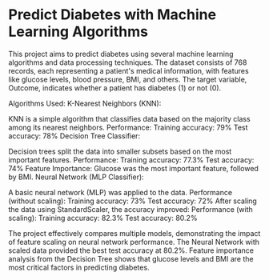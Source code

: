 # Predict Diabetes with Machine Learning Algorithms
This project aims to predict diabetes using several machine learning algorithms and data processing techniques. The dataset consists of 768 records, each representing a patient's medical information, with features like glucose levels, blood pressure, BMI, and others. The target variable, Outcome, indicates whether a patient has diabetes (1) or not (0).

Algorithms Used:
K-Nearest Neighbors (KNN):

KNN is a simple algorithm that classifies data based on the majority class among its nearest neighbors.
Performance:
Training accuracy: 79%
Test accuracy: 78%
Decision Tree Classifier:

Decision trees split the data into smaller subsets based on the most important features.
Performance:
Training accuracy: 77.3%
Test accuracy: 74%
Feature Importance: Glucose was the most important feature, followed by BMI.
Neural Network (MLP Classifier):

A basic neural network (MLP) was applied to the data.
Performance (without scaling):
Training accuracy: 73%
Test accuracy: 72%
After scaling the data using StandardScaler, the accuracy improved:
Performance (with scaling):
Training accuracy: 82.3%
Test accuracy: 80.2%

The project effectively compares multiple models, demonstrating the impact of feature scaling on neural network performance.
The Neural Network with scaled data provided the best test accuracy at 80.2%.
Feature importance analysis from the Decision Tree shows that glucose levels and BMI are the most critical factors in predicting diabetes.
